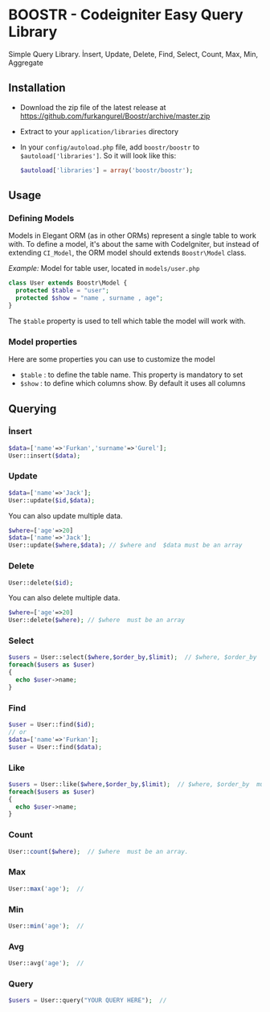  # BOOSTR - Codeigniter Easy Query Library

Simple Query Library. İnsert, Update, Delete, Find, Select, Count, Max, Min, Aggregate


## Installation

- Download the zip file of the latest release at https://github.com/furkangurel/Boostr/archive/master.zip
- Extract to your `application/libraries` directory
- In your `config/autoload.php` file, add `boostr/boostr` to `$autoload['libraries']`. So it will look like this:

  ```php
  $autoload['libraries'] = array('boostr/boostr');
  ```

## Usage
### Defining Models
Models in Elegant ORM (as in other ORMs) represent a single table to work with. To define a model, it's about the same with  CodeIgniter, but instead of extending `CI_Model`, the ORM model should extends `Boostr\Model` class.

*Example:* Model for table user, located in `models/user.php`

```php
class User extends Boostr\Model {
  protected $table = "user";
  protected $show = "name , surname , age";  
}
```

The `$table` property is used to tell which table the model will work with. 

### Model properties
Here are some properties you can use to customize the model

- `$table` : to define the table name. This property is mandatory to set
- `$show` : to define which  columns show. By default it uses all columns

## Querying
### İnsert
```php
$data=['name'=>'Furkan','surname'=>'Gurel'];
User::insert($data);
```

### Update
```php
$data=['name'=>'Jack'];
User::update($id,$data);
```
You can also update multiple data.
```php
$where=['age'=>20]
$data=['name'=>'Jack'];
User::update($where,$data); // $where and  $data must be an array
```

### Delete
```php
User::delete($id);
```
You can also delete multiple data.
```php
$where=['age'=>20]
User::delete($where); // $where  must be an array
```


### Select
```php
$users = User::select($where,$order_by,$limit);  // $where, $order_by  must be an array.
foreach($users as $user)
{
  echo $user->name;
}
```

### Find
```php
$user = User::find($id);
// or
$data=['name'=>'Furkan'];
$user = User::find($data);
```

### Like
```php
$users = User::like($where,$order_by,$limit);  // $where, $order_by  must be an array.
foreach($users as $user)
{
  echo $user->name;
}
```

### Count
```php
User::count($where);  // $where  must be an array. 
```

### Max
```php
User::max('age');  // 
```

### Min
```php
User::min('age');  // 
```

### Avg
```php
User::avg('age');  // 
```

### Query
```php
$users = User::query("YOUR QUERY HERE");  //  
```


